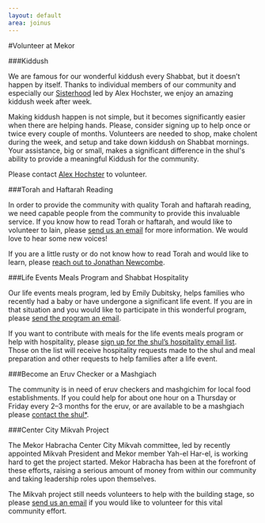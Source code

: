 ```yaml
---
layout: default
area: joinus
---
```


#Volunteer at Mekor

###Kiddush

We are famous for our wonderful kiddush every Shabbat, but it doesn’t happen by itself. Thanks to individual members of our community and especially our [Sisterhood]({{site.url}}/social/sisterhood.html) led by Alex Hochster, we enjoy an amazing kiddush week after week. 

Making kiddush happen is not simple, but it becomes significantly easier when there are helping hands. Please, consider signing up to help once or twice every couple of months. Volunteers are needed to shop, make cholent during the week, and setup and take down kiddush on Shabbat mornings. Your assistance, big or small, makes a significant difference in the shul's ability to provide a meaningful Kiddush for the community.

Please contact [Alex Hochster](mailto:kiddush@mekorhabracha.org) to volunteer.

###Torah and Haftarah Reading

In order to provide the community with quality Torah and haftarah reading, we need capable people from the community to provide this invaluable service. If you know how to read Torah or haftarah, and would like to volunteer to lain, please [send us an email](mailto:laining@mekorhabracha.org) for more information. We would love to hear some new voices! 

If you are a little rusty or do not know how to read Torah and would like to learn, please [reach out to Jonathan Newcombe](mailto:jfnewcombe@gmail.com).

###Life Events Meals Program and Shabbat Hospitality

Our life events meals program, led by Emily Dubitsky, helps families who recently had a baby or have undergone a significant life event. If you are in that situation and you would like to participate in this wonderful program, please [send the program an email](mailto:lifeevents@mekorhabracha.org).

If you want to contribute with meals for the life events meals program or help with hospitality, please [sign up for the shul’s hospitality email list](mailto:hospitality@mekorhabracha.org). Those on the list will receive hospitality requests made to the shul and meal preparation and other requests to help families after a life event.

###Become an Eruv Checker or a Mashgiach

The community is in need of eruv checkers and mashgichim for local food establishments. If you could help for about one hour on a Thursday or Friday every 2–3 months for the eruv, or are available to be a mashgiach please [contact the shul*](mailto:info@mekorhabracha.org).

###Center City Mikvah Project

The Mekor Habracha Center City Mikvah committee, led by recently appointed Mikvah President and Mekor member Yah-el Har-el, is working hard to get the project started. Mekor Habracha has been at the forefront of these efforts, raising a serious amount of money from within our community and taking leadership roles upon themselves. 

The Mikvah project still needs volunteers to help with the building stage, so please [send us an email](mailto:info@mekorhabracha.org) if you would like to volunteer for this vital community effort.

